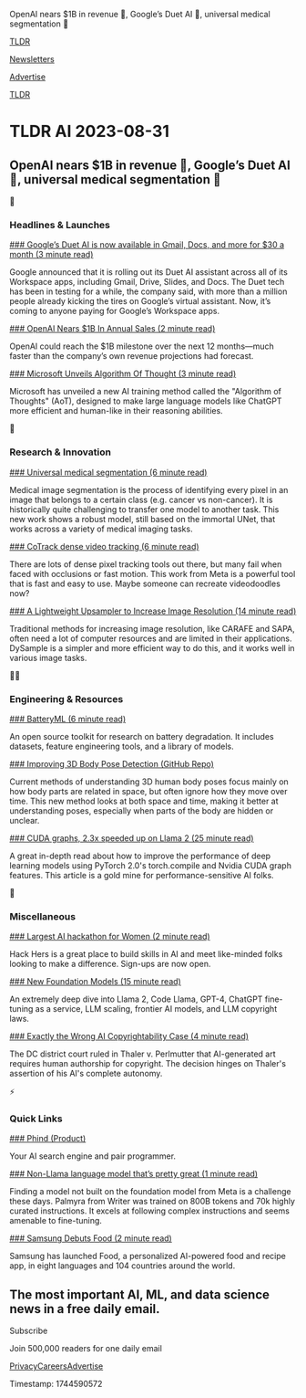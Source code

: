 OpenAI nears $1B in revenue 👋, Google’s Duet AI 🤖, universal medical segmentation 🏥

[TLDR](/)

[Newsletters](/newsletters)

[Advertise](https://advertise.tldr.tech/)

[TLDR](/)

# TLDR AI 2023-08-31

## OpenAI nears $1B in revenue 👋, Google’s Duet AI 🤖, universal medical segmentation 🏥

🚀

### Headlines & Launches

[### Google’s Duet AI is now available in Gmail, Docs, and more for $30 a month (3 minute read)](https://www.theverge.com/2023/8/29/23849457/google-duet-ai-docs-slides-gmail?utm_source=tldrai)

Google announced that it is rolling out its Duet AI assistant across all of its Workspace apps, including Gmail, Drive, Slides, and Docs. The Duet tech has been in testing for a while, the company said, with more than a million people already kicking the tires on Google’s virtual assistant. Now, it’s coming to anyone paying for Google’s Workspace apps.

[### OpenAI Nears $1B In Annual Sales (2 minute read)](https://www.fastcompany.com/90946849/openai-chatgpt-reportedly-nears-1-billion-annual-sales?utm_source=tldrai)

OpenAI could reach the $1B milestone over the next 12 months—much faster than the company’s own revenue projections had forecast.

[### Microsoft Unveils Algorithm Of Thought (3 minute read)](https://decrypt.co/154073/microsoft-infuses-ai-with-human-like-reasoning-via-an-algorithm-of-thoughts?utm_source=tldrai)

Microsoft has unveiled a new AI training method called the "Algorithm of Thoughts" (AoT), designed to make large language models like ChatGPT more efficient and human-like in their reasoning abilities.

🧠

### Research & Innovation

[### Universal medical segmentation (6 minute read)](https://universeg.csail.mit.edu/?utm_source=tldrai)

Medical image segmentation is the process of identifying every pixel in an image that belongs to a certain class (e.g. cancer vs non-cancer). It is historically quite challenging to transfer one model to another task. This new work shows a robust model, still based on the immortal UNet, that works across a variety of medical imaging tasks.

[### CoTrack dense video tracking (6 minute read)](https://github.com/facebookresearch/co-tracker?utm_source=tldrai)

There are lots of dense pixel tracking tools out there, but many fail when faced with occlusions or fast motion. This work from Meta is a powerful tool that is fast and easy to use. Maybe someone can recreate videodoodles now?

[### A Lightweight Upsampler to Increase Image Resolution (14 minute read)](https://arxiv.org/abs/2308.15085v1?utm_source=tldrai)

Traditional methods for increasing image resolution, like CARAFE and SAPA, often need a lot of computer resources and are limited in their applications. DySample is a simpler and more efficient way to do this, and it works well in various image tasks.

👨‍💻

### Engineering & Resources

[### BatteryML (6 minute read)](https://github.com/microsoft/BatteryML?utm_source=tldrai)

An open source toolkit for research on battery degradation. It includes datasets, feature engineering tools, and a library of models.

[### Improving 3D Body Pose Detection (GitHub Repo)](https://github.com/nies14/spatio-temporal-mlp-graph?utm_source=tldrai)

Current methods of understanding 3D human body poses focus mainly on how body parts are related in space, but often ignore how they move over time. This new method looks at both space and time, making it better at understanding poses, especially when parts of the body are hidden or unclear.

[### CUDA graphs, 2.3x speeded up on Llama 2 (25 minute read)](https://blog.fireworks.ai/speed-python-pick-two-how-cuda-graphs-enable-fast-python-code-for-deep-learning-353bf6241248?utm_source=tldrai)

A great in-depth read about how to improve the performance of deep learning models using PyTorch 2.0's torch.compile and Nvidia CUDA graph features. This article is a gold mine for performance-sensitive AI folks.

🎁

### Miscellaneous

[### Largest AI hackathon for Women (2 minute read)](https://www.hackhers.ai/?utm_source=tldrai)

Hack Hers is a great place to build skills in AI and meet like-minded folks looking to make a difference. Sign-ups are now open.

[### New Foundation Models (15 minute read)](https://magazine.sebastianraschka.com/p/ahead-of-ai-11-new-foundation-models?utm_source=tldrai)

An extremely deep dive into Llama 2, Code Llama, GPT-4, ChatGPT fine-tuning as a service, LLM scaling, frontier AI models, and LLM copyright laws.

[### Exactly the Wrong AI Copyrightability Case (4 minute read)](https://writing.kemitchell.com/2023/08/19/Exactly-Wrong-AI-Copyright?utm_source=tldrai)

The DC district court ruled in Thaler v. Perlmutter that AI-generated art requires human authorship for copyright. The decision hinges on Thaler's assertion of his AI's complete autonomy.

⚡️

### Quick Links

[### Phind (Product)](https://www.phind.com/?utm_source=tldrai)

Your AI search engine and pair programmer.

[### Non-Llama language model that’s pretty great (1 minute read)](https://huggingface.co/Writer/InstructPalmyra-20b?utm_source=tldrai)

Finding a model not built on the foundation model from Meta is a challenge these days. Palmyra from Writer was trained on 800B tokens and 70k highly curated instructions. It excels at following complex instructions and seems amenable to fine-tuning.

[### Samsung Debuts Food (2 minute read)](https://www.engadget.com/samsung-debuts-its-own-ai-powered-smart-recipe-app-104521190.html?utm_source=tldrai)

Samsung has launched Food, a personalized AI-powered food and recipe app, in eight languages and 104 countries around the world.

## The most important AI, ML, and data science news in a free daily email.

Subscribe

Join 500,000 readers for one daily email

[Privacy](/privacy)[Careers](https://jobs.ashbyhq.com/tldr.tech)[Advertise](/ai/advertise)

Timestamp: 1744590572